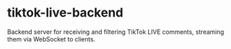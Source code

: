 # tiktok-live-backend
Backend server for receiving and filtering TikTok LIVE comments, streaming them via WebSocket to clients.
